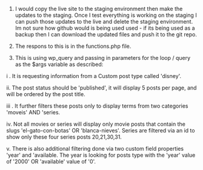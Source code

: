 1. I would copy the live site to the staging environment then make the updates to the staging. Once I test everything is working on the staging I can push those updates to the live and delete the staging environment. Im not sure how github would is being used used - if its being used as a backup then I can download the updated files and push it to the git repo.

   
2.  The respons to this is in the functions.php file.

   
3.  This is using wp_query and passing in parameters for the loop / query as the $args variable as described:

   i . It is requesting information from a Custom post type called 'disney'.
    
ii. The post status should be 'published', it will display 5 posts per page, and will be ordered by the post title.
    
iii . It further filters these posts only to display terms from two categories 'moveis' AND 'series.
	 
 iv. Not all movies or series will display only movie posts that contain the slugs 'el-gato-con-botas' OR 'blanca-nieves'. 	Series are filtered via an id to show only these four series posts 20,21,30,31.

v. There is also additional filtering done via two custom field properties 'year' and 'available. The year is looking for posts type with the 'year' value of '2000' OR 'available' value of '0'.
